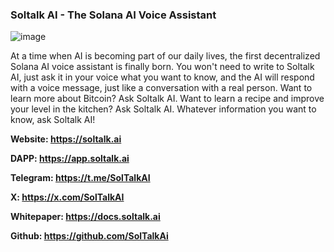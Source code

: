 ### Soltalk AI - The Solana AI Voice Assistant

![image](https://github.com/soltalkai/SoltalkAI/assets/169450066/8cdfede4-7485-4f0d-bd3b-bbc6355e3187)

At a time when AI is becoming part of our daily lives, the first decentralized Solana AI voice assistant is finally born. You won't need to write to Soltalk AI, just ask it in your voice what you want to know, and the AI will respond with a voice message, just like a conversation with a real person. Want to learn more about Bitcoin? Ask Soltalk AI. Want to learn a recipe and improve your level in the kitchen? Ask Soltalk AI. Whatever information you want to know, ask Soltalk AI!

**Website: https://soltalk.ai**

**DAPP: https://app.soltalk.ai**

**Telegram:  https://t.me/SolTalkAI**

**X: https://x.com/SolTalkAI**

**Whitepaper: https://docs.soltalk.ai**

**Github: https://github.com/SolTalkAi**
